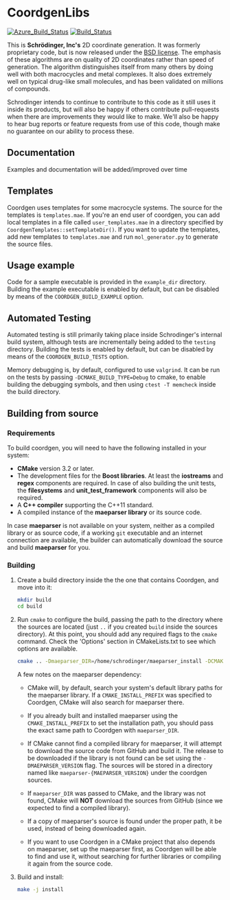 # CoordgenLibs

[![Azure_Build_Status](https://dev.azure.com/patlorton/coordgenlibs/_apis/build/status/schrodinger.coordgenlibs?branchName=master)](https://dev.azure.com/patlorton/coordgenlibs/_build/latest?definitionId=2&branchName=master)
[![Build_Status](https://ci.appveyor.com/api/projects/status/github/schrodinger/coordgenlibs?branch=master&svg=true)](https://ci.appveyor.com/project/torcolvin/coordgenlibs-3h7cs)

This is **Schrödinger, Inc's** 2D coordinate generation. It was formerly proprietary code, but is now released under
the [BSD license](https://github.com/schrodinger/coordgenlibs/blob/master/LICENSE). The emphasis of these algorithms are
on quality of 2D coordinates rather than speed of generation. The algorithm distinguishes itself from many others by
doing well with both macrocycles and metal complexes. It also does extremely well on typical drug-like small molecules,
and has been validated on millions of compounds.

Schrodinger intends to continue to contribute to this code as it still uses it inside its products, but will also be
happy if others contribute pull-requests when there are improvements they would like to make. We'll also be happy to
hear bug reports or feature requests from use of this code, though make no guarantee on our ability to process these.

## Documentation

Examples and documentation will be added/improved over time

## Templates

Coordgen uses templates for some macrocycle systems. The source for the templates is `templates.mae`. If you're an end
user of coordgen, you can add local templates in a file called
`user_templates.mae` in a directory specified by `CoordgenTemplates::setTemplateDir()`. If you want to update the
templates, add new templates to `templates.mae` and run `mol_generator.py` to generate the source files.

## Usage example

Code for a sample executable is provided in the `example_dir` directory. Building the example executable is enabled by
default, but can be disabled by means of the `COORDGEN_BUILD_EXAMPLE` option.

## Automated Testing

Automated testing is still primarily taking place inside Schrodinger's internal build system, although tests are
incrementally being added to the `testing` directory. Building the tests is enabled by default, but can be disabled by
means of the `COORDGEN_BUILD_TESTS` option.

Memory debugging is, by default, configured to use `valgrind`. It can be run on the tests by
passing `-DCMAKE_BUILD_TYPE=Debug` to cmake, to enable building the debugging symbols, and then
using `ctest -T memcheck` inside the build directory.

## Building from source

### Requirements

To build coordgen, you will need to have the following installed in your system:

- **CMake** version 3.2 or later.
- The development files for the **Boost libraries**. At least the **iostreams** and **regex** components are required.
  In case of also building the unit tests, the **filesystems** and **unit_test_framework** components will also be
  required.
- A **C++ compiler** supporting the C++11 standard.
- A compiled instance of the **maeparser library** or its source code.

In case **maeparser** is not available on your system, neither as a compiled library or as source code, if a
working `git` executable and an internet connection are available, the builder can automatically download the source and
build **maeparser** for you.

### Building

1. Create a build directory inside the the one that contains Coordgen, and move into it:

    ```bash
    mkdir build
    cd build
    ```

1. Run `cmake` to configure the build, passing the path to the directory where the sources are located (just `..` if you
   created `build` inside the sources directory). At this point, you should add any required flags to the `cmake`
   command. Check the 'Options' section in CMakeLists.txt to see which options are available.

    ```bash
    cmake .. -Dmaeparser_DIR=/home/schrodinger/maeparser_install -DCMAKE_INSTALL_PREFIX=/home/schrodinger/coordgen_install`
    ```

   A few notes on the maeparser dependency:

    - CMake will, by default, search your system's default library paths for the maeparser library. If
      a `CMAKE_INSTALL_PREFIX` was specified to Coordgen, CMake will also search for maeparser there.

    - If you already built and installed maeparser using the `CMAKE_INSTALL_PREFIX` to set the installation path, you
      should pass the exact same path to Coordgen with `maeparser_DIR`.

    - If CMake cannot find a compiled library for maeparser, it will attempt to download the source code from GitHub and
      build it. The release to be downloaded if the library is not found can be set using the `-DMAEPARSER_VERSION`
      flag. The sources will be stored in a directory named like `maeparser-{MAEPARSER_VERSION}` under the coordgen
      sources.

    - If `maeparser_DIR` was passed to CMake, and the library was not found, CMake will **NOT** download the sources
      from GitHub (since we expected to find a compiled library).

    - If a copy of maeparser's source is found under the proper path, it be used, instead of being downloaded again.

    - If you want to use Coordgen in a CMake project that also depends on maeparser, set up the maeparser first, as
      Coordgen will be able to find and use it, without searching for further libraries or compiling it again from the
      source code.

1. Build and install:

    ```bash
    make -j install
    ```
